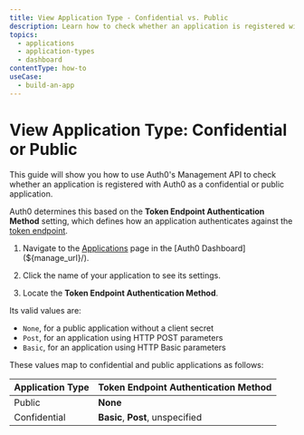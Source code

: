 ```yaml
---
title: View Application Type - Confidential vs. Public
description: Learn how to check whether an application is registered with Auth0 as a confidential or public app.
topics:
  - applications
  - application-types
  - dashboard
contentType: how-to
useCase:
  - build-an-app
---
```

# View Application Type: Confidential or Public

This guide will show you how to use Auth0's Management API to check whether an application is registered with Auth0 as a confidential or public application.

Auth0 determines this based on the **Token Endpoint Authentication Method** setting, which defines how an application authenticates against the [token endpoint](/api/authentication#get-token).

1. Navigate to the [Applications](${manage_url}/#/applications) page in the [Auth0 Dashboard](${manage_url}/). 

2. Click the name of your application to see its settings.

3. Locate the **Token Endpoint Authentication Method**.

Its valid values are:

* `None`, for a public application without a client secret
* `Post`, for an application using HTTP POST parameters
* `Basic`, for an application using HTTP Basic parameters 

These values map to confidential and public applications as follows:

|Application Type|Token Endpoint Authentication Method|
|-|-|
|Public|**None**|
|Confidential|**Basic**, **Post**, unspecified|
